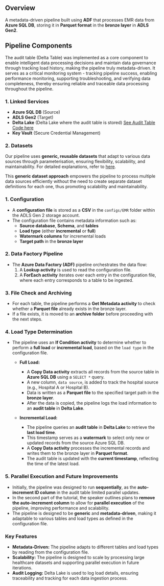 ## Overview

A metadata-driven pipeline built using **ADF** that processes EMR data from **Azure SQL DB**, storing it in **Parquet format** in the **bronze layer** in **ADLS Gen2**.

## **Pipeline Components**
The audit table (Delta Table) was implemented as a core component to enable intelligent data processing decisions and maintain data governance through tracking load history, making the pipeline truly metadata-driven. It serves as a critical monitoring system - tracking pipeline success, enabling performance monitoring, supporting troubleshooting, and verifying data completeness, thereby ensuring reliable and traceable data processing throughout the pipeline.

### 1. Linked Services

- **Azure SQL DB** (Source)
- **ADLS Gen2** (Target)
- **Delta Lake** (Delta Lake where the audit table is stored) [See Audit Table Code here](https://github.com/NilooKandi/End-to-End-Azure-Data-Architecture-Healthcare-Revenue-Cycle-Management-/blob/main/audit_table_ddl.txt)
- **Key Vault** (Secure Credential Management)
  
### 2. **Datasets**

Our pipeline uses **generic, reusable datasets** that adapt to various data sources through parameterisation, ensuring flexibility, scalability, and maintainability. For detailed explanations, refer to [here](#).

This **generic dataset approach** empowers the pipeline to process multiple data sources efficiently without the need to create separate dataset definitions for each one, thus promoting scalability and maintainability.



### **1. Configuration**
- A **configuration file** is stored as a **CSV** in the `configs/EMR` folder within the ADLS Gen 2 storage account.
- The configuration file contains metadata information such as:
  - **Source database**, **Schema**, and **tables**
  - **Load type** (either **incremental** or **full**)
  - **Watermark columns** for incremental loads
  - **Target path** in the **bronze layer**

### **2. Data Factory Pipeline**
- The **Azure Data Factory (ADF)** pipeline orchestrates the data flow:
  1. A **Lookup activity** is used to read the configuration file.
  2. A **ForEach activity** iterates over each entry in the configuration file, where each entry corresponds to a table to be ingested.

### **3. File Check and Archiving**
- For each table, the pipeline performs a **Get Metadata activity** to check whether a **Parquet file** already exists in the bronze layer.
- If a file exists, it is moved to an **archive folder** before proceeding with the next steps.

### **4. Load Type Determination**
- The pipeline uses an **If Condition activity** to determine whether to perform a **full load** or **incremental load**, based on the `load type` in the configuration file.

  - **Full Load:**
    - A **Copy Data activity** extracts all records from the source table in **Azure SQL DB** using a `SELECT *` query.
    - A new column, `data source`, is added to track the hospital source (e.g., Hospital A or Hospital B).
    - Data is written as a **Parquet file** to the specified target path in the **bronze layer**.
    - After the data is copied, the pipeline logs the load information to an **audit table** in **Delta Lake**.

  - **Incremental Load:**
    - The pipeline queries an **audit table** in **Delta Lake** to retrieve the **last load time**.
    - This timestamp serves as a **watermark** to select only new or updated records from the source Azure SQL DB.
    - A **Copy Data activity** processes the incremental records and writes them to the bronze layer in **Parquet format**.
    - The audit table is updated with the **current timestamp**, reflecting the time of the latest load.

### **5. Parallel Execution and Future Improvements**
- Initially, the pipeline was designed to run **sequentially**, as the **auto-increment ID column** in the audit table limited parallel updates.
- In the second part of the tutorial, the speaker outlines plans to **remove the auto-increment column** to allow for **parallel execution** of the pipeline, improving performance and scalability.
- The pipeline is designed to be **generic** and **metadata-driven**, making it adaptable to various tables and load types as defined in the configuration file.

### **Key Features**
- **Metadata-Driven:** The pipeline adapts to different tables and load types by reading from the configuration file.
- **Scalability:** The pipeline is designed to scale by processing large healthcare datasets and supporting parallel execution in future iterations.
- **Audit Logging:** Delta Lake is used to log load details, ensuring traceability and tracking for each data ingestion process.

